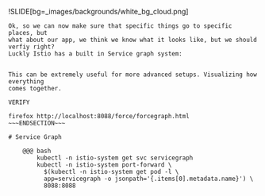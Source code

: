 !SLIDE[bg=_images/backgrounds/white_bg_cloud.png]

~~~SECTION:notes~~~
Ok, so we can now make sure that specific things go to specific places, but
what about our app, we think we know what it looks like, but we should verfiy right?
Luckly Istio has a built in Service graph system:


This can be extremely useful for more advanced setups. Visualizing how everything
comes together.

VERIFY

firefox http://localhost:8088/force/forcegraph.html
~~~ENDSECTION~~~

# Service Graph

    @@@ bash
        kubectl -n istio-system get svc servicegraph
        kubectl -n istio-system port-forward \
          $(kubectl -n istio-system get pod -l \
          app=servicegraph -o jsonpath='{.items[0].metadata.name}') \
          8088:8088
